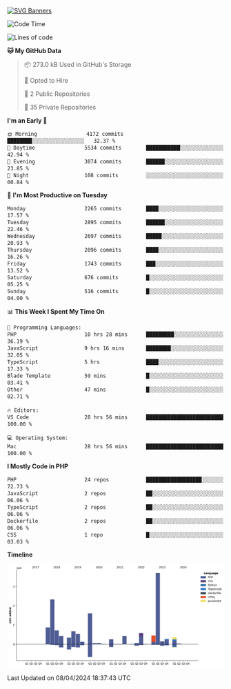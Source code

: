 [![SVG Banners](https://svg-banners.vercel.app/api?type=glitch&text1=Gere_Lajos%F0%9F%92%BB&width=800&height=400)](https://github.com/Akshay090/svg-banners)

<!--START_SECTION:waka-->
![Code Time](http://img.shields.io/badge/Code%20Time-1%2C530%20hrs%2036%20mins-blue)

![Lines of code](https://img.shields.io/badge/From%20Hello%20World%20I%27ve%20Written-13.9%20million%20lines%20of%20code-blue)

**🐱 My GitHub Data** 

> 📦 273.0 kB Used in GitHub's Storage 
 > 
> 💼 Opted to Hire
 > 
> 📜 2 Public Repositories 
 > 
> 🔑 35 Private Repositories 
 > 
**I'm an Early 🐤** 

```text
🌞 Morning                4172 commits        ████████░░░░░░░░░░░░░░░░░   32.37 % 
🌆 Daytime                5534 commits        ███████████░░░░░░░░░░░░░░   42.94 % 
🌃 Evening                3074 commits        ██████░░░░░░░░░░░░░░░░░░░   23.85 % 
🌙 Night                  108 commits         ░░░░░░░░░░░░░░░░░░░░░░░░░   00.84 % 
```
📅 **I'm Most Productive on Tuesday** 

```text
Monday                   2265 commits        ████░░░░░░░░░░░░░░░░░░░░░   17.57 % 
Tuesday                  2895 commits        ██████░░░░░░░░░░░░░░░░░░░   22.46 % 
Wednesday                2697 commits        █████░░░░░░░░░░░░░░░░░░░░   20.93 % 
Thursday                 2096 commits        ████░░░░░░░░░░░░░░░░░░░░░   16.26 % 
Friday                   1743 commits        ███░░░░░░░░░░░░░░░░░░░░░░   13.52 % 
Saturday                 676 commits         █░░░░░░░░░░░░░░░░░░░░░░░░   05.25 % 
Sunday                   516 commits         █░░░░░░░░░░░░░░░░░░░░░░░░   04.00 % 
```


📊 **This Week I Spent My Time On** 

```text
💬 Programming Languages: 
PHP                      10 hrs 28 mins      █████████░░░░░░░░░░░░░░░░   36.19 % 
JavaScript               9 hrs 16 mins       ████████░░░░░░░░░░░░░░░░░   32.05 % 
TypeScript               5 hrs               ████░░░░░░░░░░░░░░░░░░░░░   17.33 % 
Blade Template           59 mins             █░░░░░░░░░░░░░░░░░░░░░░░░   03.41 % 
Other                    47 mins             █░░░░░░░░░░░░░░░░░░░░░░░░   02.71 % 

🔥 Editors: 
VS Code                  28 hrs 56 mins      █████████████████████████   100.00 % 

💻 Operating System: 
Mac                      28 hrs 56 mins      █████████████████████████   100.00 % 
```

**I Mostly Code in PHP** 

```text
PHP                      24 repos            ██████████████████░░░░░░░   72.73 % 
JavaScript               2 repos             ██░░░░░░░░░░░░░░░░░░░░░░░   06.06 % 
TypeScript               2 repos             ██░░░░░░░░░░░░░░░░░░░░░░░   06.06 % 
Dockerfile               2 repos             ██░░░░░░░░░░░░░░░░░░░░░░░   06.06 % 
CSS                      1 repo              █░░░░░░░░░░░░░░░░░░░░░░░░   03.03 % 
```



**Timeline**

![Lines of Code chart](https://raw.githubusercontent.com/gere-lajos/gere-lajos/main/assets/bar_graph.png)


 Last Updated on 08/04/2024 18:37:43 UTC
<!--END_SECTION:waka-->
